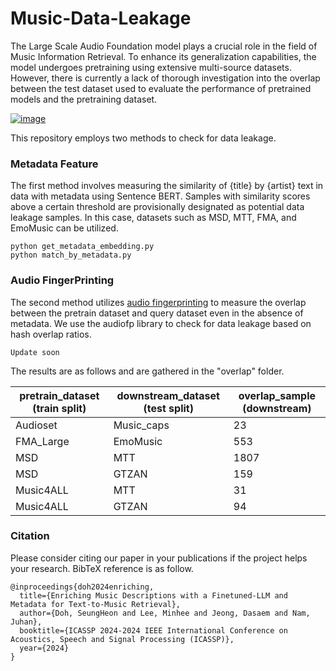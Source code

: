 # Music-Data-Leakage

The Large Scale Audio Foundation model plays a crucial role in the field of Music Information Retrieval. To enhance its generalization capabilities, the model undergoes pretraining using extensive multi-source datasets. However, there is currently a lack of thorough investigation into the overlap between the test dataset used to evaluate the performance of pretrained models and the pretraining dataset.

[![image](https://i.imgur.com/nz1yBU4.png)]()

This repository employs two methods to check for data leakage.

### Metadata Feature

The first method involves measuring the similarity of {title} by {artist} text in data with metadata using Sentence BERT. Samples with similarity scores above a certain threshold are provisionally designated as potential data leakage samples. In this case, datasets such as MSD, MTT, FMA, and EmoMusic can be utilized.

```
python get_metadata_embedding.py
python match_by_metadata.py
```

### Audio FingerPrinting
The second method utilizes [audio fingerprinting](https://github.com/dpwe/audfprint) to measure the overlap between the pretrain dataset and query dataset even in the absence of metadata. We use the audiofp library to check for data leakage based on hash overlap ratios.

```
Update soon
```

The results are as follows and are gathered in the "overlap" folder.

| pretrain_dataset (train split) | downstream_dataset (test split) | overlap_sample (downstream) |
|------------------|--------------------|-----------------------------|
| Audioset         | Music_caps         | 23                          |
| FMA_Large        | EmoMusic           | 553                         |
| MSD              | MTT                | 1807                        |
| MSD              | GTZAN              | 159                         |
| Music4ALL        | MTT                | 31                          |
| Music4ALL        | GTZAN              | 94                          |



### Citation
Please consider citing our paper in your publications if the project helps your research. BibTeX reference is as follow.

```
@inproceedings{doh2024enriching,
  title={Enriching Music Descriptions with a Finetuned-LLM and Metadata for Text-to-Music Retrieval},
  author={Doh, SeungHeon and Lee, Minhee and Jeong, Dasaem and Nam, Juhan},
  booktitle={ICASSP 2024-2024 IEEE International Conference on Acoustics, Speech and Signal Processing (ICASSP)},
  year={2024}
}
```